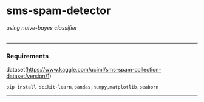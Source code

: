 # sms-spam-detector
###### using naive-bayes classifier
---
### Requirements

dataset(https://www.kaggle.com/uciml/sms-spam-collection-dataset/version/1)
 ```
 pip install scikit-learn,pandas,numpy,matplotlib,seaborn
 ```
 ___
